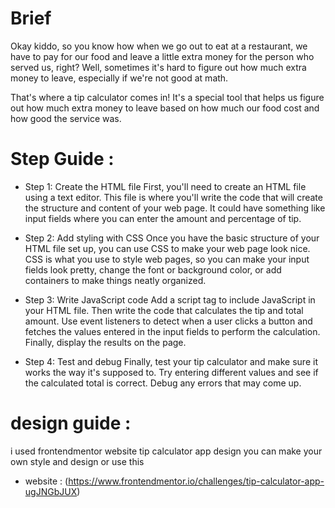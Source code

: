 # Brief
Okay kiddo, so you know how when we go out to eat at a restaurant, we have to pay for our food and leave a little extra money for the person who served us, right? Well, sometimes it's hard to figure out how much extra money to leave, especially if we're not good at math. 

That's where a tip calculator comes in! It's a special tool that helps us figure out how much extra money to leave based on how much our food cost and how good the service was.

# Step Guide :

- Step 1: Create the HTML file
First, you'll need to create an HTML file using a text editor. This file is where you'll write the code that will create the structure and content of your web page. It could have something like input fields where you can enter the amount and percentage of tip.

- Step 2: Add styling with CSS
Once you have the basic structure of your HTML file set up, you can use CSS to make your web page look nice. CSS is what you use to style web pages, so you can make your input fields look pretty, change the font or background color, or add containers to make things neatly organized.

- Step 3: Write JavaScript code
Add a script tag to include JavaScript in your HTML file. Then write the code that calculates the tip and total amount. Use event listeners to detect when a user clicks a button and fetches the values entered in the input fields to perform the calculation. Finally, display the results on the page.

- Step 4: Test and debug
Finally, test your tip calculator and make sure it works the way it's supposed to. Try entering different values and see if the calculated total is correct. Debug any errors that may come up.

# design guide :
i used frontendmentor website tip calculator app design you can make your own style and design or use this 
- website : (https://www.frontendmentor.io/challenges/tip-calculator-app-ugJNGbJUX)